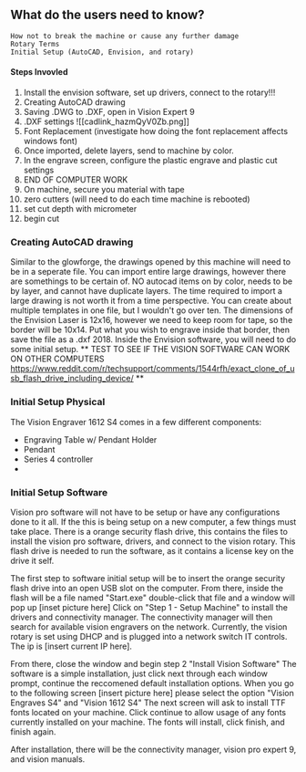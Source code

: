 ## What do the users need to know?
	How not to break the machine or cause any further damage
	Rotary Terms
	Initial Setup (AutoCAD, Envision, and rotary)

#### Steps Invovled
1. Install the envision software, set up drivers, connect to the rotary!!!
2. Creating AutoCAD drawing
3. Saving .DWG to .DXF, open in Vision Expert 9
4. .DXF settings ![[cadlink_hazmQyV0Zb.png]]
5. Font Replacement (investigate how doing the font replacement affects windows font)
6. Once imported, delete layers, send to machine by color.
7. In the engrave screen, configure the plastic engrave and plastic cut settings
8. END OF COMPUTER WORK
9. On machine, secure you material with tape
10. zero cutters (will need to do each time machine is rebooted)
11. set cut depth with micrometer
12. begin cut

### Creating AutoCAD drawing
Similar to the glowforge, the drawings opened by this machine will need to be in a seperate file. You can import entire large drawings, however there are somethings to be certain of. NO autocad items on by color, needs to be by layer, and cannot have duplicate layers. The time required to import a large drawing is not worth it from a time perspective. You can create about multiple templates in one file, but I wouldn't go over ten. 
The dimensions of the Envision Laser is 12x16, however we need to keep room for tape, so the border will be 10x14. Put what you wish to engrave inside that border, then save the file as a .dxf 2018.
Inside the Envision software, you will need to do some initial setup. ** TEST TO SEE IF THE VISION SOFTWARE CAN WORK ON OTHER COMPUTERS https://www.reddit.com/r/techsupport/comments/1544rfh/exact_clone_of_usb_flash_drive_including_device/ **

### Initial Setup Physical

The Vision Engraver 1612 S4 comes in a few different components:
- Engraving Table w/ Pendant Holder
- Pendant
- Series 4 controller
- 

### Initial Setup Software
Vision pro software will not have to be setup or have any configurations done to it all.
If the this is being setup on a new computer, a few things must take place. There is a orange security flash drive, this contains the files to install the vision pro software, drivers, and connect to the vision rotary. This flash drive is needed to run the software, as it contains a license key on the drive it self. 

The first step to software initial setup will be to insert the orange security flash drive into an open USB slot on the computer. From there, inside the flash will be a file named "Start.exe" double-click that file and a window will pop up [inset picture here] Click on "Step 1 - Setup Machine" to install the drivers and connectivity manager. The connectivity manager will then search for available vision engravers on the network. Currently, the vision rotary is set using DHCP and is plugged into a network switch IT controls. The ip is [insert current IP here]. 

From there, close the window and begin step 2 "Install Vision Software" The software is a simple installation, just click next through each window prompt, continue the reccomened default installation options. When you go to the following screen [insert picture here] please select the option "Vision Engraves S4" and "Vision 1612 S4" The next screen will ask to install TTF fonts located on your machine. Click continue to allow usage of any fonts currently installed on your machine. The fonts will install, click finish, and finish again.



After installation, there will be the connectivity manager, vision pro expert 9, and vision manuals. 